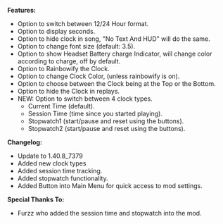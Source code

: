 **Features:**
- Option to switch between 12/24 Hour format.
- Option to display seconds.
- Option to hide clock in song, "No Text And HUD" will do the same.
- Option to change font size (default: 3.5).
- Option to show Headset Battery charge Indicator, will change color according to charge, off by default.
- Option to Rainbowify the Clock.
- Option to change Clock Color, (unless rainbowify is on).
- Option to choose between the Clock being at the Top or the Bottom.
- Option to hide the Clock in replays.
- NEW: Option to switch between 4 clock types.
  - Current Time (default).
  - Session Time (time since you started playing).
  - Stopwatch1 (start/pause and reset using the buttons).
  - Stopwatch2 (start/pause and reset using the buttons).

__**Changelog:**__
- Update to 1.40.8_7379
- Added new clock types
- Added session time tracking.
- Added stopwatch functionality.
- Added Button into Main Menu for quick access to mod settings.

**Special Thanks To:**
- Furzz who added the session time and stopwatch into the mod.
